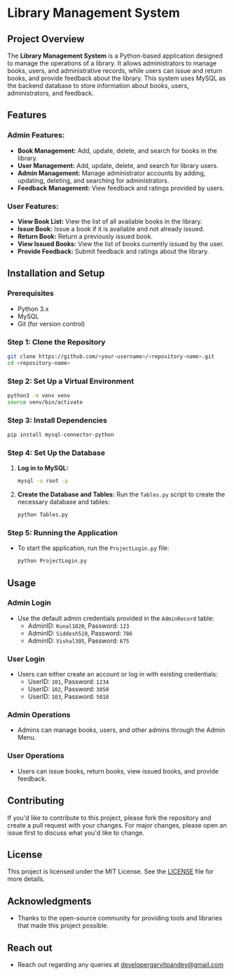 # Library Management System

## Project Overview

The **Library Management System** is a Python-based application designed to manage the operations of a library. It allows administrators to manage books, users, and administrative records, while users can issue and return books, and provide feedback about the library. This system uses MySQL as the backend database to store information about books, users, administrators, and feedback.

## Features

### Admin Features:
- **Book Management:** Add, update, delete, and search for books in the library.
- **User Management:** Add, update, delete, and search for library users.
- **Admin Management:** Manage administrator accounts by adding, updating, deleting, and searching for administrators.
- **Feedback Management:** View feedback and ratings provided by users.

### User Features:
- **View Book List:** View the list of all available books in the library.
- **Issue Book:** Issue a book if it is available and not already issued.
- **Return Book:** Return a previously issued book.
- **View Issued Books:** View the list of books currently issued by the user.
- **Provide Feedback:** Submit feedback and ratings about the library.

## Installation and Setup

### Prerequisites
- Python 3.x
- MySQL
- Git (for version control)

### Step 1: Clone the Repository
```bash
git clone https://github.com/<your-username>/<repository-name>.git
cd <repository-name>
```

### Step 2: Set Up a Virtual Environment
```bash
python3 -m venv venv
source venv/bin/activate
```

### Step 3: Install Dependencies
```bash
pip install mysql-connector-python
```

### Step 4: Set Up the Database

1. **Log in to MySQL:**
   ```bash
   mysql -u root -p
   ```

2. **Create the Database and Tables:**
   Run the `Tables.py` script to create the necessary database and tables:
   ```bash
   python Tables.py
   ```

### Step 5: Running the Application

- To start the application, run the `ProjectLogin.py` file:
  ```bash
  python ProjectLogin.py
  ```

## Usage

### Admin Login
- Use the default admin credentials provided in the `AdminRecord` table:
  - AdminID: `Kunal1020`, Password: `123`
  - AdminID: `Siddesh510`, Password: `786`
  - AdminID: `Vishal305`, Password: `675`

### User Login
- Users can either create an account or log in with existing credentials:
  - UserID: `101`, Password: `1234`
  - UserID: `102`, Password: `3050`
  - UserID: `103`, Password: `5010`

### Admin Operations
- Admins can manage books, users, and other admins through the Admin Menu.

### User Operations
- Users can issue books, return books, view issued books, and provide feedback.

## Contributing

If you'd like to contribute to this project, please fork the repository and create a pull request with your changes. For major changes, please open an issue first to discuss what you'd like to change.

## License

This project is licensed under the MIT License. See the [LICENSE](LICENSE) file for more details.

## Acknowledgments

- Thanks to the open-source community for providing tools and libraries that made this project possible.

## Reach out

- Reach out regarding any queries at developergarvitpandey@gmail.com

